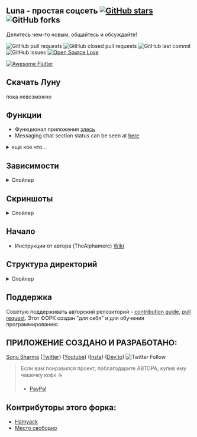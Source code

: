 ## Luna - простая соцсеть [![GitHub stars](https://img.shields.io/github/stars/hammsterr/Luna?style=social)](https://github.com/login?return_to=%2Fhammsterr%Luna) ![GitHub forks](https://img.shields.io/github/forks/hammsterr/Luna?style=social) 

Делитесь чем-то новым, общайтесь и обсуждайте! 

![GitHub pull requests](https://img.shields.io/github/issues-pr/hammsterr/Luna) ![GitHub closed pull requests](https://img.shields.io/github/issues-pr-closed/hammsterr/Luna) ![GitHub last commit](https://img.shields.io/github/last-commit/hammsterr/Luna)  ![GitHub issues](https://img.shields.io/github/issues-raw/hammsterr/Luna) [![Open Source Love](https://badges.frapsoft.com/os/v2/open-source.svg?v=103)](https://github.com/hammsterr/Luna) 

<a href="https://github.com/Solido/awesome-flutter#top">
   <img alt="Awesome Flutter" src="https://img.shields.io/badge/Awesome-Flutter-blue.svg?longCache=true&style=flat-square" />
</a>

## Скачать Луну
пока невозможно


## Функции
* Функционал приложения [здесь](https://github.com/TheAlphamerc/Luna/projects/1)
* Messaging chat section status can be seen at [here](https://github.com/TheAlphamerc/Luna/projects/2)


<details>
   <summary> еще кое что... </summary>
 :boom: Luna app now uses both firebase `realtime` and `firestore` database.:boom:
* In branch **firetore** Luna uses `Firestore` database for app. 
* In branch **Master** and **realtime_db** Luna uses `Firebase Realtime` database for app.
</details>

## Зависимости
<details>
     <summary> Спойлер </summary>
     
* [intl](https://pub.dev/packages/intl)
* [uuid](https://pub.dev/packages/uuid)
* [http](https://pub.dev/packages/http)
* [share](https://pub.dev/packages/share)
* [provider](https://pub.dev/packages/provider)
* [url_launcher](https://pub.dev/packages/url_launcher)
* [google_fonts](https://pub.dev/packages/google_fonts)
* [image_picker](https://pub.dev/packages/image_picker)
* [firebase_auth](https://pub.dev/packages/firebase_auth)
* [google_sign_in](https://pub.dev/packages/google_sign_in)
* [firebase_analytics](https://pub.dev/packages/firebase_analytics)
* [firebase_database](https://pub.dev/packages/firebase_database)
* [shared_preferences](https://pub.dev/packages/shared_preferences)
* [flutter_advanced_networkimage](https://pub.dev/packages/flutter_advanced_networkimage)
     
</details>

## Скриншоты


<details>
     <summary> Спойлер </summary>

Welcome Page               |  Login Page               | Signup Page               |  Forgot Password Page
:-------------------------:|:-------------------------:|:-------------------------:|:-------------------------:
![](https://github.com/hammsterr/Luna/blob/master/screenshots/Auth/screenshot_1.jpg?raw=true)|![](https://github.com/hammsterr/Luna/blob/master/screenshots/Auth/screenshot_2.jpg?raw=true)|![](https://github.com/hammsterr/Luna/blob/master/screenshots/Auth/screenshot_3.jpg?raw=true)|![](https://github.com/hammsterr/Luna/blob/master/screenshots/Auth/screenshot_4.jpg?raw=true)|

Home Page Sidebaar         |  Home Page       |   Home Page               |  Home Page
:-------------------------:|:-------------------------:|:-------------------------:|:-------------------------:
![](https://github.com/hammsterr/Luna/blob/master/screenshots/Home/screenshot_5.jpg?raw=true)|![](https://github.com/hammsterr/Luna/blob/master/screenshots/Home/screenshot_2.jpg?raw=true)|![](https://github.com/hammsterr/Luna/blob/master/screenshots/Home/screenshot_7.jpg?raw=true)|![](https://github.com/hammsterr/Luna/blob/master/screenshots/Home/screenshot_6.jpg?raw=true)|

Compose Tweet Page                  | Reply To Tweet       |   Reply to Tweet      |     Compose Retweet with comment
:-------------------------:|:-------------------------:|:-------------------------:|:-------------------------:
![](https://github.com/hammsterr/Luna/blob/master/screenshots/CreateTweet/screenshot_1.jpg?raw=true)|![](https://github.com/hammsterr/Luna/blob/master/screenshots/CreateTweet/screenshot_2.jpg?raw=true)|![](https://github.com/hammsterr/Luna/blob/master/screenshots/CreateTweet/screenshot_4.jpg?raw=true)|![](https://github.com/hammsterr/Luna/blob/master/screenshots/CreateTweet/screenshot_3.jpg?raw=true)|

Tweet Detail Page         |  Tweet Thread              |   Nested Tweet Thread     | Tweet options
:-------------------------:|:-------------------------:|:-------------------------:|:-------------------------:
![](https://github.com/hammsterr/Luna/blob/master/screenshots/TweetDetail/screenshot_3.jpg?raw=true)|![](https://github.com/hammsterr/Luna/blob/master/screenshots/TweetDetail/screenshot_4.jpg?raw=true)|![](https://github.com/hammsterr/Luna/blob/master/screenshots/TweetDetail/screenshot_1.jpg?raw=true)|![](https://github.com/hammsterr/Luna/blob/master/screenshots/TweetDetail/screenshot_2.jpg?raw=true)|

Notification Page         |  Notification Page         |   Notification Page       | Notification Setting Page
:-------------------------:|:-------------------------:|:-------------------------:|:-------------------------:
![](https://github.com/hammsterr/Luna/blob/master/screenshots/Notification/screenshot_1.jpg?raw=true)|![](https://github.com/hammsterr/Luna/blob/master/screenshots/Notification/screenshot_2.jpg?raw=true)|![](https://github.com/hammsterr/Luna/blob/master/screenshots/Notification/screenshot_3.jpg?raw=true)|![](https://github.com/hammsterr/Luna/master/screenshots/Notification/screenshot_4.jpg?raw=true)|

Profile Page                |  Profile Page            |   Profile  Page       | Profile  Page
:-------------------------:|:-------------------------:|:-------------------------:|:-------------------------:
![](https://github.com/hammsterr/Luna/blob/master/screenshots/Profile/screenshot_1.jpg?raw=true)|![](https://github.com/hammsterr/Luna/blob/master/screenshots/Profile/screenshot_2.jpg?raw=true)|![](https://github.com/hammsterr/Luna/blob/master/screenshots/Profile/screenshot_4.jpg?raw=true)|![](https://github.com/hammsterr/Luna/blob/master/screenshots/Profile/screenshot_7.jpg?raw=true)|

Select User Page                |  Chat Page            |    Chat Users List       | Conversation Info Page
:-------------------------:|:-------------------------:|:-------------------------:|:-------------------------:
![](https://github.com/hammsterr/Luna/blob/master/screenshots/Chat/screenshot_1.jpg?raw=true)|![](https://github.com/hammsterr/Luna/blob/master/screenshots/Chat/screenshot_2.jpg?raw=true)|![](https://github.com/hammsterr/Luna/blob/master/screenshots/Chat/screenshot_3.jpg?raw=true)|![](https://github.com/hammsterr/Luna/blob/master/screenshots/Chat/screenshot_4.jpg?raw=true)|

Search Page                |  Search Setting Page            |  Tweet Options - 1     | Tweet Options - 2
:-------------------------:|:-------------------------:|:-------------------------:|:-------------------------:
![](https://github.com/hammsterr/Luna/blob/master/screenshots/Search/screenshot_1.jpg?raw=true)|![](https://github.com/hammsterr/Luna/blob/master/screenshots/Search/screenshot_2.jpg?raw=true)|![](https://github.com/hammsterr/Luna/blob/master/screenshots/TweetDetail/screenshot_5.jpg?raw=true)|![](https://github.com/hammsterr/Luna/blob/master/screenshots/TweetDetail/screenshot_6.jpg?raw=true)|


Setting Page                |  Account Setting Page    |  Privacy Setting Page    | Privacy Settings Page
:-------------------------:|:-------------------------:|:-------------------------:|:-------------------------:
![](https://github.com/hammsterr/Luna/blob/master/screenshots/Settings/screenshot_1.jpg?raw=true)|![](https://github.com/hammsterr/Luna/blob/master/screenshots/Settings/screenshot_2.jpg?raw=true)|![](https://github.com/hammsterr/Luna/blob/master/screenshots/Settings/screenshot_4.jpg?raw=true)|![](https://github.com/hammsterr/Luna/blob/master/screenshots/Settings/screenshot_3.jpg?raw=true)|

Content Prefrences Page      |  Display Setting Page    |  Data Settings Page    | Accessibility Settings
:-------------------------:|:-------------------------:|:-------------------------:|:-------------------------:
![](https://github.com/hammsterr/Luna/blob/master/screenshots/Settings/screenshot_5.jpg?raw=true)|![](https://github.com/hammsterr/Luna/blob/master/screenshots/Settings/screenshot_6.jpg?raw=true)|![](https://github.com/hammsterr/Luna/blob/master/screenshots/Settings/screenshot_7.jpg?raw=true)|![](https://github.com/hammsterr/Luna/blob/master/screenshots/Settings/screenshot_8.jpg?raw=true)|

  Users who likes Tweet        |  About Setting Page    |  Licenses Settings     |  Settings
:-------------------------:|:-------------------------:|:-------------------------:|:-------------------------:
![](https://github.com/hammsterr/Luna/blob/master/screenshots/TweetDetail/screenshot_7.jpg?raw=true)|![](https://github.com/hammsterr/Luna/blob/master/screenshots/Settings/screenshot_9.jpg?raw=true)|![](https://github.com/hammsterr/Luna/blob/master/screenshots/Settings/screenshot_10.jpg?raw=true)|![](https://github.com/hammsterr/Luna/blob/master/screenshots/Settings/screenshot_81.jpg?raw=true)|


</details>


## Начало 
* Инструкции от автора (TheAlphamerc) [Wiki](https://github.com/TheAlphamerc/Luna/wiki/Gettings-Started) 

## Структура директорий
<details>
     <summary> Спойлер </summary>
  
```
|-- lib
|   |-- helper
|   |   |-- constant.dart
|   |   |-- customRoute.dart
|   |   |-- enum.dart
|   |   |-- routes.dart
|   |   |-- theme.dart
|   |   |-- utility.dart
|   |   '-- validator.dart
|   |-- main.dart
|   |-- model
|   |   |-- chatModel.dart
|   |   |-- feedModel.dart
|   |   |-- notificationModel.dart
|   |   '-- user.dart
|   |-- page
|   |   |-- Auth
|   |   |   |-- forgetPasswordPage.dart
|   |   |   |-- selectAuthMethod.dart
|   |   |   |-- signin.dart
|   |   |   |-- signup.dart
|   |   |   |-- verifyEmail.dart
|   |   |   '-- widget
|   |   |       '-- googleLoginButton.dart
|   |   |-- common
|   |   |   |-- sidebar.dart
|   |   |   |-- splash.dart
|   |   |   |-- usersListPage.dart
|   |   |   '-- widget
|   |   |       '-- userListWidget.dart
|   |   |-- feed
|   |   |   |-- composeTweet
|   |   |   |   |-- composeTweet.dart
|   |   |   |   |-- state
|   |   |   |   |   '-- composeTweetState.dart
|   |   |   |   '-- widget
|   |   |   |       |-- composeBottomIconWidget.dart
|   |   |   |       |-- composeTweetImage.dart
|   |   |   |       '-- widgetView.dart
|   |   |   |-- feedPage.dart
|   |   |   |-- feedPostDetail.dart
|   |   |   '-- imageViewPage.dart
|   |   |-- homePage.dart
|   |   |-- message
|   |   |   |-- chatListPage.dart
|   |   |   |-- chatScreenPage.dart
|   |   |   |-- conversationInformation
|   |   |   |   '-- conversationInformation.dart
|   |   |   '-- newMessagePage.dart
|   |   |-- notification
|   |   |   '-- notificationPage.dart
|   |   |-- profile
|   |   |   |-- EditProfilePage.dart
|   |   |   |-- follow
|   |   |   |   |-- followerListPage.dart
|   |   |   |   '-- followingListPage.dart
|   |   |   |-- profileImageView.dart
|   |   |   |-- profilePage.dart
|   |   |   '-- widgets
|   |   |       '-- tabPainter.dart
|   |   |-- search
|   |   |   '-- SearchPage.dart
|   |   '-- settings
|   |       |-- accountSettings
|   |       |   |-- about
|   |       |   |   '-- aboutTwitter.dart
|   |       |   |-- accessibility
|   |       |   |   '-- accessibility.dart
|   |       |   |-- accountSettingsPage.dart
|   |       |   |-- contentPrefrences
|   |       |   |   |-- contentPreference.dart
|   |       |   |   '-- trends
|   |       |   |       '-- trendsPage.dart
|   |       |   |-- dataUsage
|   |       |   |   '-- dataUsagePage.dart
|   |       |   |-- displaySettings
|   |       |   |   '-- displayAndSoundPage.dart
|   |       |   |-- notifications
|   |       |   |   '-- notificationPage.dart
|   |       |   |-- privacyAndSafety
|   |       |   |   |-- directMessage
|   |       |   |   |   '-- directMessage.dart
|   |       |   |   '-- privacyAndSafetyPage.dart
|   |       |   '-- proxy
|   |       |       '-- proxyPage.dart
|   |       |-- settingsAndPrivacyPage.dart
|   |       '-- widgets
|   |           |-- headerWidget.dart
|   |           |-- settingsAppbar.dart
|   |           '-- settingsRowWidget.dart
|   |-- state
|   |   |-- appState.dart
|   |   |-- authState.dart
|   |   |-- chats
|   |   |   '-- chatState.dart
|   |   |-- feedState.dart
|   |   |-- notificationState.dart
|   |   '-- searchState.dart
|   '-- widgets
|       |-- bottomMenuBar
|       |   |-- HalfPainter.dart
|       |   |-- bottomMenuBar.dart
|       |   '-- tabItem.dart
|       |-- customAppBar.dart
|       |-- customWidgets.dart
|       |-- newWidget
|       |   |-- customClipper.dart
|       |   |-- customLoader.dart
|       |   |-- customProgressbar.dart
|       |   |-- customUrlText.dart
|       |   |-- emptyList.dart
|       |   |-- rippleButton.dart
|       |   '-- title_text.dart
|       '-- tweet
|           |-- tweet.dart
|           '-- widgets
|               |-- parentTweet.dart
|               |-- retweetWidget.dart
|               |-- tweetBottomSheet.dart
|               |-- tweetIconsRow.dart
|               |-- tweetImage.dart
|               '-- unavailableTweet.dart
|-- pubspec.yaml
```

</details>
     
## Поддержка

Советую поддерживать авторский репозиторий - [contribution guide](https://github.com/TheAlphamerc/Luna/blob/master/CONTRIBUTING.md),
 [pull request](https://github.com/TheAlphamerc/Luna/pulls). Этот ФОРК создан "для себя" и для обучения программированию.

## ПРИЛОЖЕНИЕ СОЗДАНО И РАЗРАБОТАНО:

[Sonu Sharma](https://github.com/TheAlphamerc) ([Twitter](https://www.twitter.com/TheAlphamerc)) ([Youtube](https://www.youtube.com/user/sonusharma045sonu/)) ([Insta](https://www.instagram.com/_sonu_sharma__)) ([Dev.to](https://dev.to/thealphamerc))
  ![Twitter Follow](https://img.shields.io/twitter/follow/thealphamerc?style=social) 

> Если вам понравился проект, поблагодарите АВТОРА, купив ему чашечку кофе :coffee:
>
> * [PayPal](https://paypal.me/TheAlphamerc/)


## Контрибуторы этого форка:
* [Hamyack](https://github.com/hammsterr/)
* [Место свободно](https://github.com/)


